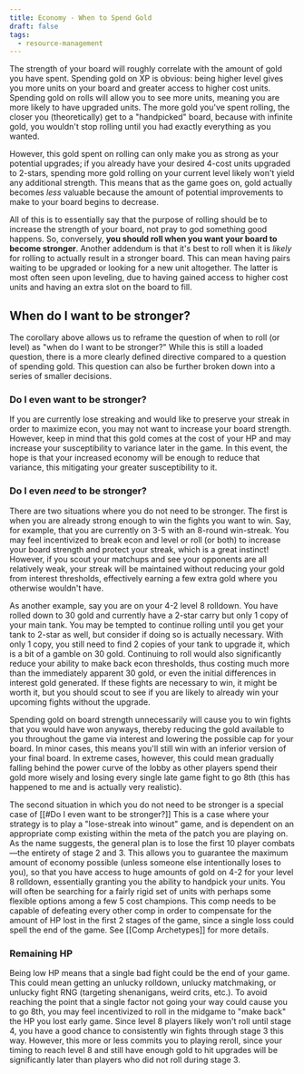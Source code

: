 ```yaml
---
title: Economy - When to Spend Gold
draft: false
tags:
  - resource-management
---
```

The strength of your board will roughly correlate with the amount of gold you have spent. Spending gold on XP is obvious: being higher level gives you more units on your board and greater access to higher cost units. Spending gold on rolls will allow you to see more units, meaning you are more likely to have upgraded units. The more gold you've spent rolling, the closer you (theoretically) get to a "handpicked" board, because with infinite gold, you wouldn't stop rolling until you had exactly everything as you wanted. 

However, this gold spent on rolling can only make you as strong as your potential upgrades; if you already have your desired 4-cost units upgraded to 2-stars, spending more gold rolling on your current level likely won't yield any additional strength. This means that as the game goes on, gold actually becomes *less* valuable because the amount of potential improvements to make to your board begins to decrease. 

All of this is to essentially say that the purpose of rolling should be to increase the strength of your board, not pray to god something good happens. So, conversely, **you should roll when you want your board to become stronger**. Another addendum is that it's best to roll when it is *likely* for rolling to actually result in a stronger board. This can mean having pairs waiting to be upgraded or looking for a new unit altogether. The latter is most often seen upon leveling, due to having gained access to higher cost units and having an extra slot on the board to fill.

## When do I want to be stronger?
The corollary above allows us to reframe the question of when to roll (or level) as "when do I want to be stronger?" While this is still a loaded question, there is a more clearly defined directive compared to a question of spending gold. This question can also be further broken down into a series of smaller decisions.

### Do I even want to be stronger?
If you are currently lose streaking and would like to preserve your streak in order to maximize econ, you may not want to increase your board strength. However, keep in mind that this gold comes at the cost of your HP and may increase your susceptibility to variance later in the game. In this event, the hope is that your increased economy will be enough to reduce that variance, this mitigating your greater susceptibility to it.

### Do I even *need* to be stronger?
There are two situations where you do not need to be stronger. The first is when you are already strong enough to win the fights you want to win. Say, for example, that you are currently on 3-5 with an 8-round win-streak. You may feel incentivized to break econ and level or roll (or both) to increase your board strength and protect your streak, which is a great instinct! However, if you scout your matchups and see your opponents are all relatively weak, your streak will be maintained without reducing your gold from interest thresholds, effectively earning a few extra gold where you otherwise wouldn't have.

As another example, say you are on your 4-2 level 8 rolldown. You have rolled down to 30 gold and currently have a 2-star carry but only 1 copy of your main tank. You may be tempted to continue rolling until you get your tank to 2-star as well, but consider if doing so is actually necessary. With only 1 copy, you still need to find 2 copies of your tank to upgrade it, which is a bit of a gamble on 30 gold. Continuing to roll would also significantly reduce your ability to make back econ thresholds, thus costing much more than the immediately apparent 30 gold, or even the initial differences in interest gold generated. If these fights are necessary to win, it might be worth it, but you should scout to see if you are likely to already win your upcoming fights without the upgrade.

Spending gold on board strength unnecessarily will cause you to win fights that you would have won anyways, thereby reducing the gold available to you throughout the game via interest and lowering the possible cap for your board. In minor cases, this means you'll still win with an inferior version of your final board. In extreme cases, however, this could mean gradually falling behind the power curve of the lobby as other players spend their gold more wisely and losing every single late game fight to go 8th (this has happened to me and is actually very realistic).

The second situation in which you do not need to be stronger is a special case of [[#Do I even want to be stronger?]] This is a case where your strategy is to play a "lose-streak into winout" game, and is dependent on an appropriate comp existing within the meta of the patch you are playing on. As the name suggests, the general plan is to lose the first 10 player combats—the entirety of stage 2 and 3. This allows you to guarantee the maximum amount of economy possible (unless someone else intentionally loses to you), so that you have access to huge amounts of gold on 4-2 for your level 8 rolldown, essentially granting you the ability to handpick your units. You will often be searching for a fairly rigid set of units with perhaps some flexible options among a few 5 cost champions. This comp needs to be capable of defeating every other comp in order to compensate for the amount of HP lost in the first 2 stages of the game, since a single loss could spell the end of the game. See [[Comp Archetypes]] for more details.

### Remaining HP
Being low HP means that a single bad fight could be the end of your game. This could mean getting an unlucky rolldown, unlucky matchmaking, or unlucky fight RNG (targeting shenanigans, weird crits, etc.). To avoid reaching the point that a single factor not going your way could cause you to go 8th, you may feel incentivized to roll in the midgame to "make back" the HP you lost early game. Since level 8 players likely won't roll until stage 4, you have a good chance to consistently win fights through stage 3 this way. However, this more or less commits you to playing reroll, since your timing to reach level 8 and still have enough gold to hit upgrades will be significantly later than players who did not roll during stage 3.